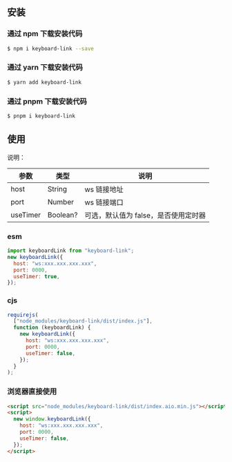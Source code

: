 ## 安装

### 通过 npm 下载安装代码

```bash
$ npm i keyboard-link --save
```

### 通过 yarn 下载安装代码

```bash
$ yarn add keyboard-link
```

### 通过 pnpm 下载安装代码

```bash
$ pnpm i keyboard-link
```

## 使用

说明：

| 参数     | 类型     | 说明                                 |
| -------- | -------- | ------------------------------------ |
| host     | String   | ws 链接地址                          |
| port     | Number   | ws 链接端口                          |
| useTimer | Boolean? | 可选，默认值为 false，是否使用定时器 |

### esm

```js
import keyboardLink from "keyboard-link";
new keyboardLink({
  host: "ws:xxx.xxx.xxx.xxx",
  port: 0000,
  useTimer: true,
});
```

### cjs

```js
requirejs(
  ["node_modules/keyboard-link/dist/index.js"],
  function (keyboardLink) {
    new keyboardLink({
      host: "ws:xxx.xxx.xxx.xxx",
      port: 0000,
      useTimer: false,
    });
  }
);
```

### 浏览器直接使用

```html
<script src="node_modules/keyboard-link/dist/index.aio.min.js"></script>
<script>
  new window.keyboardLink({
    host: "ws:xxx.xxx.xxx.xxx",
    port: 0000,
    useTimer: false,
  });
</script>
```
